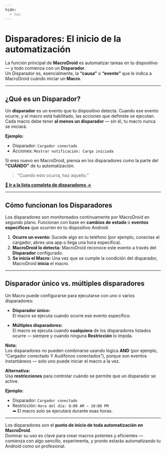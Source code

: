 ```yaml
---
hide:
  - toc
---
```


# **Disparadores: El inicio de la automatización**

La función principal de **MacroDroid** es automatizar tareas en tu dispositivo — y todo comienza con un **Disparador**.  
Un Disparador es, esencialmente, la **“causa”** o **“evento”** que le indica a MacroDroid cuándo iniciar un **Macro**.

---

## ¿Qué es un Disparador?

Un **disparador** es un evento que tu dispositivo detecta. Cuando ese evento ocurre, y el macro está habilitado, las acciones que definiste se ejecutan.  
Cada macro debe tener **al menos un disparador** — sin él, tu macro nunca se iniciará.

**Ejemplo:**  
- Disparador: `Cargador conectado`  
- Acciones: `Mostrar notificación: Carga iniciada`

Si eres nuevo en MacroDroid, piensa en los disparadores como la parte del **"CUÁNDO"** de tu automatización:  
> “Cuando esto ocurra, haz aquello.”

[**📜 Ir a la lista completa de disparadores →**](list.md)

---

## Cómo funcionan los Disparadores

Los disparadores son monitoreados continuamente por MacroDroid en segundo plano. Funcionan con base en **cambios de estado** o **eventos específicos** que ocurren en tu dispositivo Android.

1. **Ocurre un evento:** Sucede algo en tu teléfono (por ejemplo, conectas el cargador, abres una app o llega una hora específica).  
2. **MacroDroid lo detecta:** MacroDroid reconoce este evento a través del **Disparador** configurado.  
3. **Se inicia el Macro:** Una vez que se cumple la condición del disparador, MacroDroid **inicia** el macro.

---

## Disparador único vs. múltiples disparadores

Un Macro puede configurarse para ejecutarse con uno o varios disparadores:

- **Disparador único:**  
  El macro se ejecuta cuando ocurre ese evento específico.

- **Múltiples disparadores:**  
  El macro se ejecuta cuando **cualquiera** de los disparadores listados ocurre — siempre y cuando ninguna **Restricción** lo impida.

**Nota:**  
Los disparadores no pueden combinarse usando lógica **AND** (por ejemplo, “Cargador conectado Y Audífonos conectados”), porque son eventos instantáneos — solo uno puede iniciar el macro a la vez.

**Alternativa:**  
Usa **restricciones** para controlar cuándo se permite que un disparador se active.

**Ejemplo:**  
- Disparador: `Cargador conectado`  
- Restricción: `Hora del día: 8:00 AM – 10:00 PM`  
➡ El macro solo se ejecutará durante esas horas.

---

Los disparadores son el **punto de inicio de toda automatización en MacroDroid**.  
Dominar su uso es clave para crear macros potentes y eficientes — comienza con algo sencillo, experimenta, y pronto estarás automatizando tu Android como un profesional.
